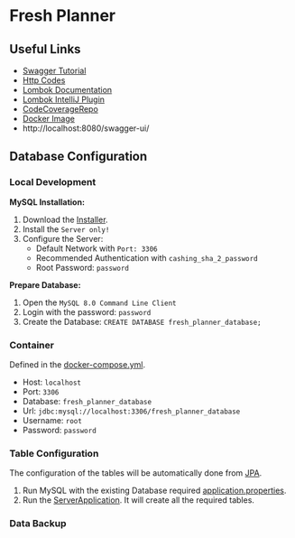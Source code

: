 # Fresh Planner

## Useful Links

* [Swagger Tutorial](https://www.baeldung.com/swagger-2-documentation-for-spring-rest-api)
* [Http Codes](https://en.wikipedia.org/wiki/List_of_HTTP_status_codes)
* [Lombok Documentation](https://projectlombok.org/features/Data)
* [Lombok IntelliJ Plugin](https://plugins.jetbrains.com/plugin/6317-lombok)
* [CodeCoverageRepo](https://about.codecov.io/)
* [Docker Image](https://hub.docker.com/r/felixsteinke/private/tags)
* http://localhost:8080/swagger-ui/

## Database Configuration

### Local Development

__MySQL Installation:__

1. Download the [Installer](https://dev.mysql.com/downloads/installer/).
2. Install the `Server only!`
3. Configure the Server:
   * Default Network with `Port: 3306`
   * Recommended Authentication with `cashing_sha_2_password`
   * Root Password: `password`

__Prepare Database:__

1. Open the `MySQL 8.0 Command Line Client`
2. Login with the password: `password`
3. Create the Database: `CREATE DATABASE fresh_planner_database;`

### Container

Defined in the [docker-compose.yml](docker-compose.yml).

* Host: `localhost`
* Port: `3306`
* Database: `fresh_planner_database`
* Url: `jdbc:mysql://localhost:3306/fresh_planner_database`
* Username: `root`
* Password: `password`

### Table Configuration

The configuration of the tables will be automatically done from [JPA](https://spring.io/guides/gs/accessing-data-jpa/).

1. Run MySQL with the existing Database required [application.properties](src/main/resources/application.properties).
2. Run the [ServerApplication](src/main/java/com/spring/ServerApplication.java). It will create all the required tables.

### Data Backup
